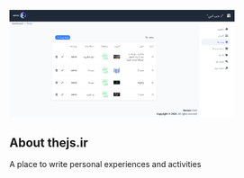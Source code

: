<a href="https://thejs.ir" target="_blank"><img src="./public/images/cs1.png" width="400"></a>


## About thejs.ir
A place to write personal experiences and activities

